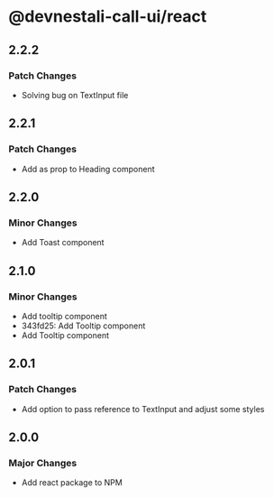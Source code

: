 # @devnestali-call-ui/react

## 2.2.2

### Patch Changes

- Solving bug on TextInput file

## 2.2.1

### Patch Changes

- Add as prop to Heading component

## 2.2.0

### Minor Changes

- Add Toast component

## 2.1.0

### Minor Changes

- Add tooltip component
- 343fd25: Add Tooltip component
- Add Tooltip component

## 2.0.1

### Patch Changes

- Add option to pass reference to TextInput and adjust some styles

## 2.0.0

### Major Changes

- Add react package to NPM
